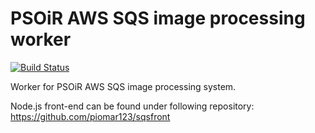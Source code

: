 # PSOiR AWS SQS image processing worker
[![Build Status](https://travis-ci.org/piomar123/sqsworker.svg?branch=master)](https://travis-ci.org/piomar123/sqsworker)

Worker for PSOiR AWS SQS image processing system. 

Node.js front-end can be found under following repository: <https://github.com/piomar123/sqsfront>
